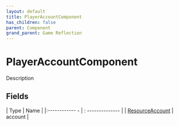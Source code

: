 ```yaml
---
layout: default
title: PlayerAccountComponent
has_children: false
parent: Component
grand_parent: Game Reflection
---
```

# PlayerAccountComponent
Description 

## Fields
| Type | Name |
|:------------ - | : -------------- |
| [ResourceAccount](game-reflection/classes/resource_account.md) | account |
